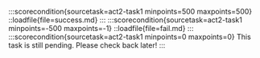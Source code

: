 :::scorecondition{sourcetask=act2-task1 minpoints=500 maxpoints=500}
::loadfile{file=success.md}
:::
:::scorecondition{sourcetask=act2-task1 minpoints=-500 maxpoints=-1}
::loadfile{file=fail.md}
:::
:::scorecondition{sourcetask=act2-task1 minpoints=0 maxpoints=0}
This task is still pending. Please check back later!
:::
